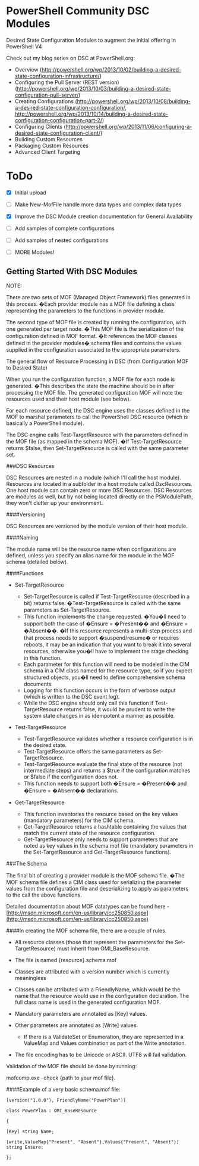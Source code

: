 PowerShell Community DSC Modules
===========

Desired State Configuration Modules to augment the initial offering in PowerShell V4

Check out my blog series on DSC at PowerShell.org:
- Overview (<http://powershell.org/wp/2013/10/02/building-a-desired-state-configuration-infrastructure/>)
- Configuring the Pull Server (REST version) (<http://powershell.org/wp/2013/10/03/building-a-desired-state-configuration-pull-server/>)
- Creating Configurations (<http://powershell.org/wp/2013/10/08/building-a-desired-state-configuration-configuration/>, <http://powershell.org/wp/2013/10/14/building-a-desired-state-configuration-configuration-part-2/>)
- Configuring Clients (<http://powershell.org/wp/2013/11/06/configuring-a-desired-state-configuration-client/>)
- Building Custom Resources
- Packaging Custom Resources
- Advanced Client Targeting




ToDo
=====
- [x] Initial upload
- [ ] Make New-MofFile handle more data types and complex data types
- [x] Improve the DSC Module creation documentation for General Availability
- [ ] Add samples of complete configurations
- [ ] Add samples of nested configurations
- [ ] MORE Modules!


Getting Started With DSC Modules
--------------------------------
  

NOTE: 

  

There are two sets of MOF (Managed Object Framework) files generated in this process. �Each provider module has a MOF file defining a class representing the parameters to the functions in provider module. 
  

The second type of MOF file is created by running the configuration, with one generated per target node. �This MOF file is the serialization of the configuration defined in MOF format. �It references the MOF classes defined in the provider modules� schema files and contains the values supplied in the configuration associated to the appropriate parameters.
  

The general flow of Resource Processing in DSC (from Configuration MOF to Desired State)

When you run the configuration function, a MOF file for each node is generated. �This describes the state the machine should be in after processing the MOF file.  The generated configuration MOF will note the resources used and their host module (see below). 
  

For each resource defined, the DSC engine uses the classes defined in the MOF to marshal parameters to call the PowerShell DSC resource (which is basically a PowerShell module).

  

The DSC engine calls Test-TargetResource with the parameters defined in the MOF file (as mapped in the schema MOF). �If Test-TargetResource returns $false, then Set-TargetResource is called with the same parameter set.

  

###DSC Resources

DSC Resources are nested in a module (which I'll call the host module).  Resources are located in a subfolder in a host module called DscResources.  One host module can contain zero or more DSC Resources.
DSC Resources are modules as well, but by not being located directly on the PSModulePath, they won't clutter up your environment.

####Versioning

DSC Resources are versioned by the module version of their host module.
  

####Naming

The module name will be the resource name when configurations are defined, unless you specify an alias name for the module in the MOF schema (detailed below).

  

####Functions

  

- Set-TargetResource 
    - Set-TargetResource is called if Test-TargetResource (described in a bit) returns false. �Test-TargetResource is called with the same parameters as Set-TargetResource. 
    - This function implements the change requested. �You�ll need to support both the case of �Ensure = �Present�� and �Ensure = �Absent��. �If this resource represents a multi-step process and that process needs to support �suspend/resume� or requires reboots, it may be an indication that you want to break it into several resources, otherwise you�ll have to implement the stage checking in this function. 
    - Each parameter for this function will need to be modeled in the CIM schema in a CIM class named for the resource type, so if you expect structured objects, you�ll need to define comprehensive schema documents. 
    - Logging for this function occurs in the form of verbose output (which is written to the DSC event log). 
    - While the DSC engine should only call this function if Test-TargetResource returns false, it would be prudent to write the system state changes in as idempotent a manner as possible. 

- Test-TargetResource 
    - Test-TargetResource validates whether a resource configuration is in the desired state. 
    - Test-TargetResource offers the same parameters as Set-TargetResource. 
    - Test-TargetResource evaluate the final state of the resource (not intermediate steps) and returns a $true if the configuration matches or $false if the configuration does not. 
    - This function needs to support both �Ensure = �Present�� and �Ensure = �Absent�� declarations. 

- Get-TargetResource 
    - This function inventories the resource based on the key values (mandatory parameters) for the CIM schema. 
    - Get-TargetResource returns a hashtable containing the values that match the current state of the resource configuration. 
    - Get-TargetResource only needs to support parameters that are noted as key values in the schema.mof file (mandatory parameters in the Set-TargetResource and Get-TargetResource functions). 

  

###The Schema

The final bit of creating a provider module is the MOF schema file. �The MOF schema file defines a CIM class used for serializing the parameter values from the configuration file and deserializing to apply as parameters to the call the above functions. 

Detailed documentation about MOF datatypes can be found here - [http://msdn.microsoft.com/en-us/library/cc250850.aspx](http://msdn.microsoft.com/en-us/library/cc250850.aspx)

  

####In creating the MOF schema file, there are a couple of rules. 

- All resource classes (those that represent the parameters for the Set-TargetResource) must inherit from OMI_BaseResource. 
- The file is named {resource}.schema.mof 
- Classes are attributed with a version number which is currently meaningless 

- Classes can be attributed with a FriendlyName, which would be the name that the resource would use in the configuration declaration. The full class name is used in the generated configuration MOF. 
- Mandatory parameters are annotated as [Key] values. 
- Other parameters are annotated as [Write] values. 
    - If there is a ValidateSet or Enumeration, they are represented in a ValueMap and Values combination as part of the Write annotation. 

- The file encoding has to be Unicode or ASCII. UTF8 will fail validation. 
  

Validation of the MOF file should be done by running:

mofcomp.exe -check {path to your mof file}.

  

####Example of a very basic schema.mof file:

````  
[version("1.0.0"), FriendlyName("PowerPlan")]

class PowerPlan : OMI_BaseResource

{

[Key] string Name;

[write,ValueMap{"Present", "Absent"},Values{"Present", "Absent"}] string Ensure;

};
````
